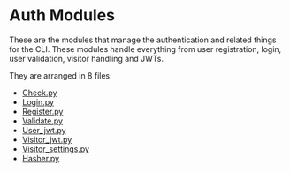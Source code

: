 # Auth Modules

These are the modules that manage the authentication and related things for the CLI. These modules handle everything from user registration, login, user validation, visitor handling and JWTs.

They are arranged in 8 files:

* [Check.py](/Auth/check.html)
* [Login.py](/Auth/login.html)
* [Register.py](/Auth/register.html)
* [Validate.py](/Auth/validate.html)
* [User_jwt.py](/Auth/user_jwt.html)
* [Visitor_jwt.py](/Auth/visitor_jwt.html)
* [Visitor_settings.py](/Auth/visitor_settings.html)
* [Hasher.py](/Auth/hasher.html)